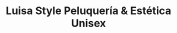 ---
title: "Luisa Style Peluquería & Estética Unisex"
url: /santa-maria-del-cami/luisa-style-peluqueria-und-estetica-unisex/
shop: peluquería
---